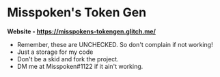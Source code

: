 # Misspoken's Token Gen
**Website - https://misspokens-tokengen.glitch.me/**

- Remember, these are UNCHECKED. So don't complain if not working!
- Just a storage for my code
- Don't be a skid and fork the project.
- DM me at Misspoken#1122 if it ain't working.
